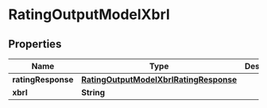# RatingOutputModelXbrl

## Properties
Name | Type | Description | Notes
------------ | ------------- | ------------- | -------------
**ratingResponse** | [**RatingOutputModelXbrlRatingResponse**](RatingOutputModelXbrlRatingResponse.md) |  |  [optional]
**xbrl** | **String** |  |  [optional]

